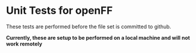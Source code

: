 # Unit Tests for openFF

These tests are performed before the file set is committed to github.

**Currently, these are setup to be performed on a local machine and will not work remotely**
